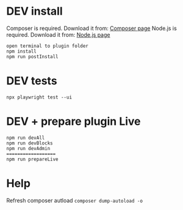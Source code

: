 # DEV install

Composer is required. Download it from: [Composer page](https://getcomposer.org/download/)
Node.js is required. Download it from: [Node.js page](https://nodejs.org/en/download/current)

```
open terminal to plugin folder
npm install
npm run postInstall
```

# DEV tests

```
npx playwright test --ui
```

# DEV + prepare plugin Live

```
npm run devAll
npm run devBlocks
npm run devAdmin
==================
npm run prepareLive
```

# Help

Refresh composer autload
`composer dump-autoload -o`
